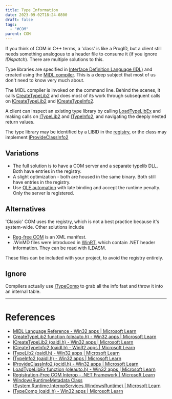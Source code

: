 ```yaml
---
title: Type Information
date: 2023-09-02T18:24-0800
draft: false
tags:
  - "#COM"
parent: COM
---
```

If you think of COM in C++ terms, a 'class' is like a ProgID, but a client still needs something analogous to a header file to consume it (if you ignore _IDispatch_).  There are multiple solutions to this.

Type libraries are specified in [Interface Definition Language (IDL)](https://learn.microsoft.com/en-us/windows/win32/rpc/the-interface-definition-language-idl-file) and created using the [MIDL compiler](https://learn.microsoft.com/en-us/windows/win32/midl/using-the-midl-compiler-2).  This is a deep subject that most of us don't need to know very much about.

The MIDL compiler is invoked on the command line.  Behind the scenes, it calls [CreateTypeLib2](https://learn.microsoft.com/en-us/windows/win32/api/oleauto/nf-oleauto-createtypelib2) and does most of its work through subsequent calls on [ICreateTypeLib2](https://learn.microsoft.com/en-us/windows/win32/api/oaidl/nn-oaidl-icreatetypelib2) and [ICreateTypeInfo2](https://learn.microsoft.com/en-us/windows/win32/api/oaidl/nn-oaidl-icreatetypeinfo2).

A client can inspect an existing type library by calling [LoadTypeLibEx](https://learn.microsoft.com/en-us/windows/win32/api/oleauto/nf-oleauto-loadtypelibex) and making calls on [ITypeLib2](https://learn.microsoft.com/en-us/windows/win32/api/oaidl/nn-oaidl-itypelib2) and [ITypeInfo2](https://learn.microsoft.com/en-us/windows/win32/api/oaidl/nn-oaidl-itypeinfo2), and navigating the deeply nested return values.

The type library may be identified by a LIBID in the [registry](/notes/computer/microsoft/com/registry), or the class may implement [IProvideClassInfo2](https://learn.microsoft.com/en-us/windows/win32/api/ocidl/nn-ocidl-iprovideclassinfo2)
## Variations

- The full solution is to have a COM server and a separate typelib DLL.  Both have entries in the registry.
- A slight optimization - both are housed in the same binary.  Both still have entries in the registry.
- Use [OLE automation](/notes/computer/microsoft/com/ole-automation) with late binding and accept the runtime penalty.  Only the server is registered.

## Alternatives

'Classic' COM uses the registry, which is not a best practice because it's system-wide.  Other solutions include

- [Reg-free COM](https://learn.microsoft.com/en-us/dotnet/framework/interop/registration-free-com-interop) is an XML manifest.
- .WinMD files were introduced in [WinRT](/notes/), which contain .NET header information.  They can be read with ILDASM.

These files can be included with your project, to avoid the registry entirely.

## Ignore

Compilers actually use [ITypeComp](https://learn.microsoft.com/en-us/windows/win32/api/oaidl/nn-oaidl-itypecomp) to grab all the info fast and throw it into an internal table.

---
# References

- [MIDL Language Reference - Win32 apps | Microsoft Learn](https://learn.microsoft.com/en-us/windows/win32/midl/midl-language-reference)
- [CreateTypeLib2 function (oleauto.h) - Win32 apps | Microsoft Learn](https://learn.microsoft.com/en-us/windows/win32/api/oleauto/nf-oleauto-createtypelib2)
- [ICreateTypeLib2 (oaidl.h) - Win32 apps | Microsoft Learn](https://learn.microsoft.com/en-us/windows/win32/api/oaidl/nn-oaidl-icreatetypelib2)
- [ICreateTypeInfo2 (oaidl.h) - Win32 apps | Microsoft Learn](https://learn.microsoft.com/en-us/windows/win32/api/oaidl/nn-oaidl-icreatetypeinfo2)
- [ITypeLib2 (oaidl.h) - Win32 apps | Microsoft Learn](https://learn.microsoft.com/en-us/windows/win32/api/oaidl/nn-oaidl-itypelib2)
- [ITypeInfo2 (oaidl.h) - Win32 apps | Microsoft Learn](https://learn.microsoft.com/en-us/windows/win32/api/oaidl/nn-oaidl-itypeinfo2)
- [IProvideClassInfo2 (ocidl.h) - Win32 apps | Microsoft Learn](https://learn.microsoft.com/en-us/windows/win32/api/ocidl/nn-ocidl-iprovideclassinfo2)
- [LoadTypeLibEx function (oleauto.h) - Win32 apps | Microsoft Learn](https://learn.microsoft.com/en-us/windows/win32/api/oleauto/nf-oleauto-loadtypelibex)
- [Registration-Free COM Interop - .NET Framework | Microsoft Learn](https://learn.microsoft.com/en-us/dotnet/framework/interop/registration-free-com-interop)
- [WindowsRuntimeMetadata Class (System.Runtime.InteropServices.WindowsRuntime) | Microsoft Learn](https://learn.microsoft.com/en-us/dotnet/api/system.runtime.interopservices.windowsruntime.windowsruntimemetadata?view=netframework-4.8.1)
- [ITypeComp (oaidl.h) - Win32 apps | Microsoft Learn](https://learn.microsoft.com/en-us/windows/win32/api/oaidl/nn-oaidl-itypecomp)
